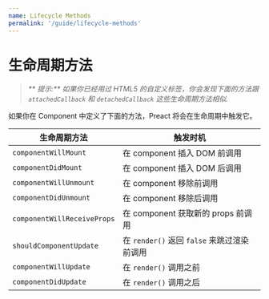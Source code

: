 ```yaml
---
name: Lifecycle Methods
permalink: '/guide/lifecycle-methods'
---
```


# 生命周期方法

> _** 提示:** 如果你已经用过 HTML5 的自定义标签，你会发现下面的方法跟 `attachedCallback` 和 `detachedCallback` 这些生命周期方法相似._

如果你在 Component 中定义了下面的方法，Preact 将会在生命周期中触发它。

| 生命周期方法           | 触发时机                        |
|-----------------------------|--------------------------------------------------|
| `componentWillMount`        | 在 component 插入 DOM 前调用    |
| `componentDidMount`         | 在 component 插入 DOM 后调用       |
| `componentWillUnmount`      | 在 component 移除前调用                   |
| `componentDidUnmount`       | 在 component 移除后调用                          |
| `componentWillReceiveProps` | 在 component 获取新的 props 前调用                    |
| `shouldComponentUpdate`     | 在 `render()` 返回 `false` 来跳过渲染前调用 |
| `componentWillUpdate`       | 在 `render()`  调用之前                              |
| `componentDidUpdate`        | 在 `render()` 调用之后                            |

